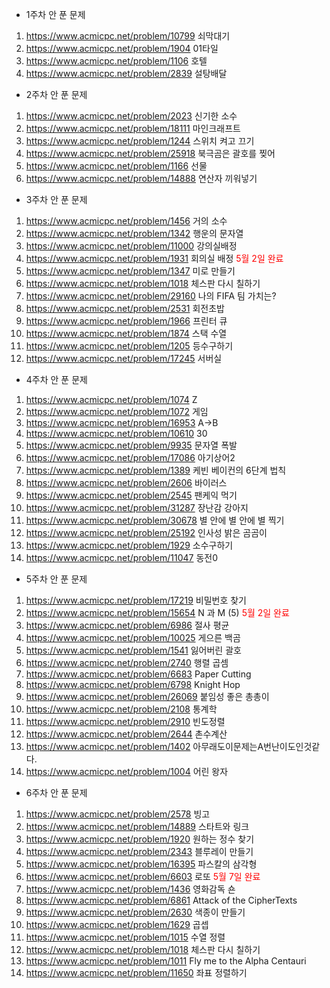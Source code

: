 - 1주차 안 푼 문제
1. https://www.acmicpc.net/problem/10799 쇠막대기
2. https://www.acmicpc.net/problem/1904 01타일
3. https://www.acmicpc.net/problem/1106 호텔
4. https://www.acmicpc.net/problem/2839 설탕배달 

- 2주차 안 푼 문제
1. https://www.acmicpc.net/problem/2023 신기한 소수
2. https://www.acmicpc.net/problem/18111 마인크래프트 
3. https://www.acmicpc.net/problem/1244 스위치 켜고 끄기 
4. https://www.acmicpc.net/problem/25918 북극곰은 괄호를 찢어
5. https://www.acmicpc.net/problem/1166 선물 
6. https://www.acmicpc.net/problem/14888 연산자 끼워넣기 

- 3주차 안 푼 문제
1. https://www.acmicpc.net/problem/1456 거의 소수 
2. https://www.acmicpc.net/problem/1342 행운의 문자열 
3. https://www.acmicpc.net/problem/11000 강의실배정
4. https://www.acmicpc.net/problem/1931 회의실 배정 <span style="color:red">5월 2일 완료</span>
5. https://www.acmicpc.net/problem/1347 미로 만들기 
6. https://www.acmicpc.net/problem/1018 체스판 다시 칠하기 
7. https://www.acmicpc.net/problem/29160 나의 FIFA 팀 가치는? 
8. https://www.acmicpc.net/problem/2531 회전초밥 
9. https://www.acmicpc.net/problem/1966 프린터 큐 
10. https://www.acmicpc.net/problem/1874 스택 수열 
11. https://www.acmicpc.net/problem/1205 등수구하기 
12. https://www.acmicpc.net/problem/17245 서버실 

- 4주차 안 푼 문제
1. https://www.acmicpc.net/problem/1074 Z
2. https://www.acmicpc.net/problem/1072 게임
3. https://www.acmicpc.net/problem/16953 A->B
4. https://www.acmicpc.net/problem/10610 30
5. https://www.acmicpc.net/problem/9935 문자열 폭발
6. https://www.acmicpc.net/problem/17086 아기상어2
7. https://www.acmicpc.net/problem/1389 케빈 베이컨의 6단계 법칙
8. https://www.acmicpc.net/problem/2606 바이러스
9. https://www.acmicpc.net/problem/2545 팬케익 먹기
10. https://www.acmicpc.net/problem/31287 장난감 강아지
11. https://www.acmicpc.net/problem/30678 별 안에 별 안에 별 찍기
12. https://www.acmicpc.net/problem/25192 인사성 밝은 곰곰이
13. https://www.acmicpc.net/problem/1929 소수구하기
14. https://www.acmicpc.net/problem/11047 동전0

- 5주차 안 푼 문제
1. https://www.acmicpc.net/problem/17219 비밀번호 찾기
2. https://www.acmicpc.net/problem/15654 N 과 M (5) <span style="color:red">5월 2일 완료</span>
3. https://www.acmicpc.net/problem/6986 절사 평균
4. https://www.acmicpc.net/problem/10025 게으른 백곰
5. https://www.acmicpc.net/problem/1541 잃어버린 괄호
6. https://www.acmicpc.net/problem/2740 행렬 곱셈
7. https://www.acmicpc.net/problem/6683 Paper Cutting
8. https://www.acmicpc.net/problem/6798 Knight Hop
9. https://www.acmicpc.net/problem/26069 붙임성 좋은 총총이
10. https://www.acmicpc.net/problem/2108 통계학
11. https://www.acmicpc.net/problem/2910 빈도정렬
12. https://www.acmicpc.net/problem/2644 촌수계산
13. https://www.acmicpc.net/problem/1402 아무래도이문제는A번난이도인것같다.
14. https://www.acmicpc.net/problem/1004 어린 왕자

- 6주차 안 푼 문제
1. https://www.acmicpc.net/problem/2578 빙고
2. https://www.acmicpc.net/problem/14889 스타트와 링크
3. https://www.acmicpc.net/problem/1920 원하는 정수 찾기
4. https://www.acmicpc.net/problem/2343 블루레이 만들기
5. https://www.acmicpc.net/problem/16395 파스칼의 삼각형
6. https://www.acmicpc.net/problem/6603 로또 <span style="color:red">5월 7일 완료</span>
7. https://www.acmicpc.net/problem/1436 영화감독 숀
8. https://www.acmicpc.net/problem/6861 Attack of the CipherTexts
9. https://www.acmicpc.net/problem/2630 색종이 만들기
10. https://www.acmicpc.net/problem/1629 곱셉
11. https://www.acmicpc.net/problem/1015 수열 정렬
12. https://www.acmicpc.net/problem/1018 체스판 다시 칠하기
13. https://www.acmicpc.net/problem/1011 Fly me to the Alpha Centauri
14. https://www.acmicpc.net/problem/11650 좌표 정렬하기
